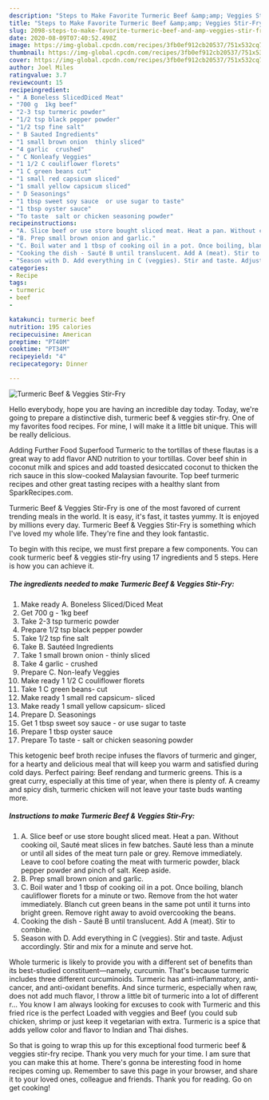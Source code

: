 ```yaml
---
description: "Steps to Make Favorite Turmeric Beef &amp;amp; Veggies Stir-Fry"
title: "Steps to Make Favorite Turmeric Beef &amp;amp; Veggies Stir-Fry"
slug: 2098-steps-to-make-favorite-turmeric-beef-and-amp-veggies-stir-fry
date: 2020-08-09T07:40:52.498Z
image: https://img-global.cpcdn.com/recipes/3fb0ef912cb20537/751x532cq70/turmeric-beef-veggies-stir-fry-recipe-main-photo.jpg
thumbnail: https://img-global.cpcdn.com/recipes/3fb0ef912cb20537/751x532cq70/turmeric-beef-veggies-stir-fry-recipe-main-photo.jpg
cover: https://img-global.cpcdn.com/recipes/3fb0ef912cb20537/751x532cq70/turmeric-beef-veggies-stir-fry-recipe-main-photo.jpg
author: Joel Miles
ratingvalue: 3.7
reviewcount: 15
recipeingredient:
- " A Boneless SlicedDiced Meat"
- "700 g  1kg beef"
- "2-3 tsp turmeric powder"
- "1/2 tsp black pepper powder"
- "1/2 tsp fine salt"
- " B Sauted Ingredients"
- "1 small brown onion  thinly sliced"
- "4 garlic  crushed"
- " C Nonleafy Veggies"
- "1 1/2 C couliflower florets"
- "1 C green beans cut"
- "1 small red capsicum sliced"
- "1 small yellow capsicum sliced"
- " D Seasonings"
- "1 tbsp sweet soy sauce  or use sugar to taste"
- "1 tbsp oyster sauce"
- "To taste  salt or chicken seasoning powder"
recipeinstructions:
- "A. Slice beef or use store bought sliced meat. Heat a pan. Without cooking oil, Sauté meat slices in few batches. Sauté less than a minute or until all sides of the meat turn pale or grey. Remove immediately. Leave to cool before coating the meat with turmeric powder, black pepper powder and pinch of salt. Keep aside."
- "B. Prep small brown onion and garlic."
- "C. Boil water and 1 tbsp of cooking oil in a pot. Once boiling, blanch cauliflower florets for a minute or two. Remove from the hot water immediately. Blanch cut green beans in the same pot until it turns into bright green. Remove right away to avoid overcooking the beans."
- "Cooking the dish - Sauté B until translucent. Add A (meat). Stir to combine."
- "Season with D. Add everything in C (veggies). Stir and taste. Adjust accordingly. Stir and mix for a minute and serve hot."
categories:
- Recipe
tags:
- turmeric
- beef
- 

katakunci: turmeric beef  
nutrition: 195 calories
recipecuisine: American
preptime: "PT40M"
cooktime: "PT34M"
recipeyield: "4"
recipecategory: Dinner

---
```



![Turmeric Beef &amp; Veggies Stir-Fry](https://img-global.cpcdn.com/recipes/3fb0ef912cb20537/751x532cq70/turmeric-beef-veggies-stir-fry-recipe-main-photo.jpg)

Hello everybody, hope you are having an incredible day today. Today, we're going to prepare a distinctive dish, turmeric beef &amp; veggies stir-fry. One of my favorites food recipes. For mine, I will make it a little bit unique. This will be really delicious.

Adding Further Food Superfood Turmeric to the tortillas of these flautas is a great way to add flavor AND nutrition to your tortillas. Cover beef shin in coconut milk and spices and add toasted desiccated coconut to thicken the rich sauce in this slow-cooked Malaysian favourite. Top beef turmeric recipes and other great tasting recipes with a healthy slant from SparkRecipes.com.

Turmeric Beef &amp; Veggies Stir-Fry is one of the most favored of current trending meals in the world. It is easy, it's fast, it tastes yummy. It is enjoyed by millions every day. Turmeric Beef &amp; Veggies Stir-Fry is something which I've loved my whole life. They're fine and they look fantastic.


To begin with this recipe, we must first prepare a few components. You can cook turmeric beef &amp; veggies stir-fry using 17 ingredients and 5 steps. Here is how you can achieve it.

<!--inarticleads1-->

##### The ingredients needed to make Turmeric Beef &amp; Veggies Stir-Fry:

1. Make ready  A. Boneless Sliced/Diced Meat
1. Get 700 g - 1kg beef
1. Take 2-3 tsp turmeric powder
1. Prepare 1/2 tsp black pepper powder
1. Take 1/2 tsp fine salt
1. Take  B. Sautéed Ingredients
1. Take 1 small brown onion - thinly sliced
1. Take 4 garlic - crushed
1. Prepare  C. Non-leafy Veggies
1. Make ready 1 1/2 C couliflower florets
1. Take 1 C green beans- cut
1. Make ready 1 small red capsicum- sliced
1. Make ready 1 small yellow capsicum- sliced
1. Prepare  D. Seasonings
1. Get 1 tbsp sweet soy sauce - or use sugar to taste
1. Prepare 1 tbsp oyster sauce
1. Prepare To taste - salt or chicken seasoning powder


This ketogenic beef broth recipe infuses the flavors of turmeric and ginger, for a hearty and delicious meal that will keep you warm and satisfied during cold days. Perfect pairing: Beef rendang and turmeric greens. This is a great curry, especially at this time of year, when there is plenty of. A creamy and spicy dish, turmeric chicken will not leave your taste buds wanting more. 

<!--inarticleads2-->

##### Instructions to make Turmeric Beef &amp; Veggies Stir-Fry:

1. A. Slice beef or use store bought sliced meat. Heat a pan. Without cooking oil, Sauté meat slices in few batches. Sauté less than a minute or until all sides of the meat turn pale or grey. Remove immediately. Leave to cool before coating the meat with turmeric powder, black pepper powder and pinch of salt. Keep aside.
1. B. Prep small brown onion and garlic.
1. C. Boil water and 1 tbsp of cooking oil in a pot. Once boiling, blanch cauliflower florets for a minute or two. Remove from the hot water immediately. Blanch cut green beans in the same pot until it turns into bright green. Remove right away to avoid overcooking the beans.
1. Cooking the dish - Sauté B until translucent. Add A (meat). Stir to combine.
1. Season with D. Add everything in C (veggies). Stir and taste. Adjust accordingly. Stir and mix for a minute and serve hot.


Whole turmeric is likely to provide you with a different set of benefits than its best-studied constituent—namely, curcumin. That&#39;s because turmeric includes three different curcuminoids. Turmeric has anti-inflammatory, anti-cancer, and anti-oxidant benefits. And since turmeric, especially when raw, does not add much flavor, I throw a little bit of turmeric into a lot of different r… You know I am always looking for excuses to cook with Turmeric and this fried rice is the perfect Loaded with veggies and Beef (you could sub chicken, shrimp or just keep it vegetarian with extra. Turmeric is a spice that adds yellow color and flavor to Indian and Thai dishes. 

So that is going to wrap this up for this exceptional food turmeric beef &amp; veggies stir-fry recipe. Thank you very much for your time. I am sure that you can make this at home. There's gonna be interesting food in home recipes coming up. Remember to save this page in your browser, and share it to your loved ones, colleague and friends. Thank you for reading. Go on get cooking!
